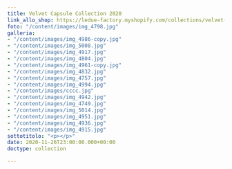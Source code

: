 ```yaml
---
title: Velvet Capsule Collection 2020
link_allo_shop: https://ledue-factory.myshopify.com/collections/velvet-capsule-collection-2020
foto: "/content/images/img_4798.jpg"
galleria:
- "/content/images/img_4986-copy.jpg"
- "/content/images/img_5008.jpg"
- "/content/images/img_4917.jpg"
- "/content/images/img_4804.jpg"
- "/content/images/img_4961-copy.jpg"
- "/content/images/img_4832.jpg"
- "/content/images/img_4757.jpg"
- "/content/images/img_4994.jpg"
- "/content/images/cccc.jpg"
- "/content/images/img_4942.jpg"
- "/content/images/img_4749.jpg"
- "/content/images/img_5014.jpg"
- "/content/images/img_4951.jpg"
- "/content/images/img_4936.jpg"
- "/content/images/img_4915.jpg"
sottotitolo: "<p></p>"
date: 2020-11-26T23:00:00.000+00:00
doctype: collection

---
```

